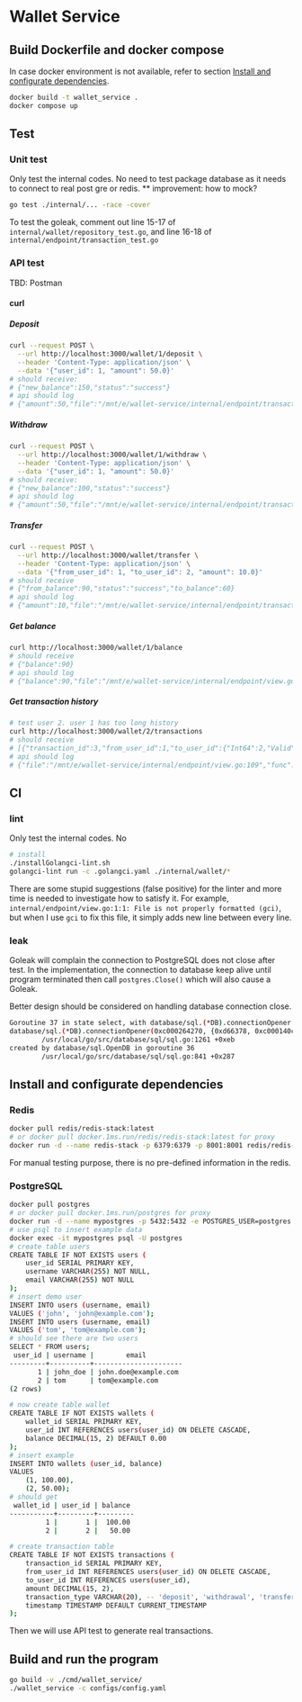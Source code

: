 # Wallet Service

## Build Dockerfile and docker compose
In case docker environment is not available, refer to section [Install and configurate dependencies](#install-and-configurate-dependencies).
```sh
docker build -t wallet_service .
docker compose up
```

## Test
### Unit test
Only test the internal codes. No need to test package database as it needs to connect to real post gre or redis.
** improvement: how to mock?
```sh
go test ./internal/... -race -cover
```
To test the goleak, comment out line 15-17 of `internal/wallet/repository_test.go`, and line 16-18 of `internal/endpoint/transaction_test.go`

### API test
TBD: Postman
#### curl
##### Deposit
```sh
curl --request POST \
  --url http://localhost:3000/wallet/1/deposit \
  --header 'Content-Type: application/json' \
  --data '{"user_id": 1, "amount": 50.0}'
# should receive:
# {"new_balance":150,"status":"success"}
# api should log
# {"amount":50,"file":"/mnt/e/wallet-service/internal/endpoint/transaction.go:171","func":"github.com/amelonpie/wallet-service/internal/endpoint.handleTransactionRequest","level":"info","module":"endpoints","msg":"successful deposit","newBalance":150,"time":"2025-02-25T02:46:19+08:00","user_id":1}
```

##### Withdraw
```sh
curl --request POST \
  --url http://localhost:3000/wallet/1/withdraw \
  --header 'Content-Type: application/json' \
  --data '{"user_id": 1, "amount": 50.0}'
# should receive:
# {"new_balance":100,"status":"success"}
# api should log
# {"amount":50,"file":"/mnt/e/wallet-service/internal/endpoint/transaction.go:171","func":"github.com/amelonpie/wallet-service/internal/endpoint.handleTransactionRequest","level":"info","module":"endpoints","msg":"successful withdraw","newBalance":100,"time":"2025-02-25T02:48:34+08:00","user_id":1}
```

##### Transfer
```sh
curl --request POST \
  --url http://localhost:3000/wallet/transfer \
  --header 'Content-Type: application/json' \
  --data '{"from_user_id": 1, "to_user_id": 2, "amount": 10.0}'
# should receive
# {"from_balance":90,"status":"success","to_balance":60}
# api should log
# {"amount":10,"file":"/mnt/e/wallet-service/internal/endpoint/transaction.go:226","from_user_id":1,"func":"github.com/amelonpie/wallet-service/internal/endpoint.transferHandler","level":"info","module":"endpoints","msg":"successful transfer","new_from_balance":90,"new_to_balance":60,"time":"2025-02-25T02:55:36+08:00","to_user_id":2}
```

##### Get balance
```sh
curl http://localhost:3000/wallet/1/balance
# should receive
# {"balance":90}
# api should log
# {"balance":90,"file":"/mnt/e/wallet-service/internal/endpoint/view.go:68","func":"github.com/amelonpie/wallet-service/internal/endpoint.balanceHandler","level":"info","module":"endpoints","msg":"successful get balance","time":"2025-02-25T03:01:58+08:00","user_id":1}
```

##### Get transaction history
```sh
# test user 2. user 1 has too long history
curl http://localhost:3000/wallet/2/transactions
# should receive
# [{"transaction_id":3,"from_user_id":1,"to_user_id":{"Int64":2,"Valid":true},"amount":10,"transaction_type":"transfer","timestamp":"2025-02-24T18:51:56.682079Z"}]
# api should log
# {"file":"/mnt/e/wallet-service/internal/endpoint/view.go:109","func":"github.com/amelonpie/wallet-service/internal/endpoint.transactionsHandler","level":"info","module":"endpoints","msg":"successful get transaction history","time":"2025-02-25T03:13:02+08:00","transaction":[{"transaction_id":3,"from_user_id":1,"to_user_id":{"Int64":2,"Valid":true},"amount":10,"transaction_type":"transfer","timestamp":"2025-02-24T18:51:56.682079Z"}],"user_id":2}
```

## CI
### lint
Only test the internal codes. No
```sh
# install
./installGolangci-lint.sh
golangci-lint run -c .golangci.yaml ./internal/wallet/*
```
There are some stupid suggestions (false positive) for the linter and more time is needed to investigate how to satisfy it.
For example, `internal/endpoint/view.go:1:1: File is not properly formatted (gci)`, but when I use `gci` to fix this file, it simply adds new line between every line.

### leak
Goleak will complain the connection to PostgreSQL does not close after test. In the implementation, the connection to database keep alive until program terminated then call `postgres.Close()` which will also cause a Goleak.

Better design should be considered on handling database connection close.
```sh
Goroutine 37 in state select, with database/sql.(*DB).connectionOpener on top of the stack:
database/sql.(*DB).connectionOpener(0xc000264270, {0xd66378, 0xc000140c80})
        /usr/local/go/src/database/sql/sql.go:1261 +0xeb
created by database/sql.OpenDB in goroutine 36
        /usr/local/go/src/database/sql/sql.go:841 +0x287
```

## Install and configurate dependencies
### Redis
```sh
docker pull redis/redis-stack:latest
# or docker pull docker.1ms.run/redis/redis-stack:latest for proxy
docker run -d --name redis-stack -p 6379:6379 -p 8001:8001 redis/redis-stack:latest
```
For manual testing purpose, there is no pre-defined information in the redis.

### PostgreSQL
```sh
docker pull postgres
# or docker pull docker.1ms.run/postgres for proxy
docker run -d --name mypostgres -p 5432:5432 -e POSTGRES_USER=postgres -e POSTGRES_PASSWORD=yourpassword -e POSTGRES_DB=users postgres -c 'ssl=off'
# use psql to insert example data
docker exec -it mypostgres psql -U postgres
# create table users
CREATE TABLE IF NOT EXISTS users (
    user_id SERIAL PRIMARY KEY,
    username VARCHAR(255) NOT NULL,
    email VARCHAR(255) NOT NULL
);
# insert demo user
INSERT INTO users (username, email)
VALUES ('john', 'john@example.com');
INSERT INTO users (username, email)
VALUES ('tom', 'tom@example.com');
# should see there are two users
SELECT * FROM users;
 user_id | username |        email         
---------+----------+----------------------
       1 | john_doe | john.doe@example.com
       2 | tom      | tom@example.com
(2 rows)

# now create table wallet
CREATE TABLE IF NOT EXISTS wallets (
    wallet_id SERIAL PRIMARY KEY,
    user_id INT REFERENCES users(user_id) ON DELETE CASCADE,
    balance DECIMAL(15, 2) DEFAULT 0.00
);
# insert example
INSERT INTO wallets (user_id, balance)
VALUES
    (1, 100.00),
    (2, 50.00);
# should get 
 wallet_id | user_id | balance 
-----------+---------+---------
         1 |       1 |  100.00
         2 |       2 |   50.00

# create transaction table
CREATE TABLE IF NOT EXISTS transactions (
    transaction_id SERIAL PRIMARY KEY,
    from_user_id INT REFERENCES users(user_id) ON DELETE CASCADE,
    to_user_id INT REFERENCES users(user_id),
    amount DECIMAL(15, 2),
    transaction_type VARCHAR(20), -- 'deposit', 'withdrawal', 'transfer'
    timestamp TIMESTAMP DEFAULT CURRENT_TIMESTAMP
);
```
Then we will use API test to generate real transactions.

## Build and run the program
```sh
go build -v ./cmd/wallet_service/
./wallet_service -c configs/config.yaml 
```